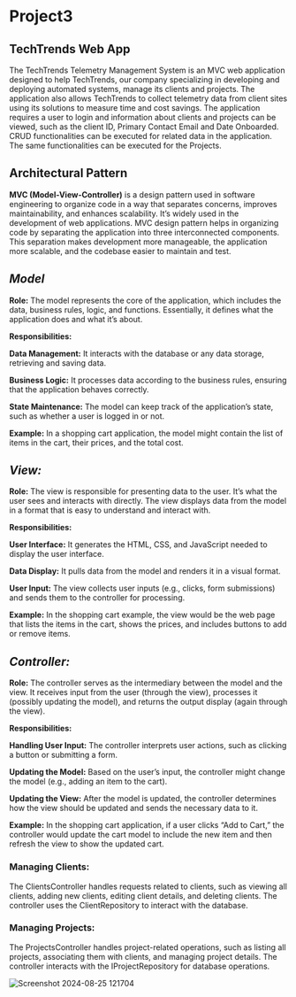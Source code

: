# Project3
## TechTrends Web App
The TechTrends Telemetry Management System is an MVC web application designed to help TechTrends, our company specializing in developing and deploying automated systems, manage its clients and projects. The application also allows TechTrends to collect telemetry data from client sites using its solutions to measure time and cost savings. The application requires a user to login and information about clients and projects can be viewed, such as the client ID, Primary Contact Email and Date Onboarded. CRUD functionalities can be executed for related data in the application. The same functionalities can be executed for the Projects.

## Architectural Pattern
**MVC (Model-View-Controller)** is a design pattern used in software engineering to organize code in a way that separates concerns, improves maintainability, and enhances scalability. It’s widely used in the development of web applications. MVC design pattern helps in organizing code by separating the application into three interconnected components. This separation makes development more manageable, the application more scalable, and the codebase easier to maintain and test. 

## **_Model_**
**Role:** The model represents the core of the application, which includes the data, business rules, logic, and functions. Essentially, it defines what the application does and what it’s about.

**Responsibilities:**

**Data Management:** It interacts with the database or any data storage, retrieving and saving data.

**Business Logic:** It processes data according to the business rules, ensuring that the application behaves correctly.

**State Maintenance:** The model can keep track of the application’s state, such as whether a user is logged in or not.

**Example:** In a shopping cart application, the model might contain the list of items in the cart, their prices, and the total cost.

## **_View:_**

**Role:** The view is responsible for presenting data to the user. It’s what the user sees and interacts with directly. The view displays data from the model in a format that is easy to understand and interact with.

**Responsibilities:**

**User Interface:** It generates the HTML, CSS, and JavaScript needed to display the user interface.

**Data Display:** It pulls data from the model and renders it in a visual format.

**User Input:** The view collects user inputs (e.g., clicks, form submissions) and sends them to the controller for processing.

**Example:** In the shopping cart example, the view would be the web page that lists the items in the cart, shows the prices, and includes buttons to add or remove items.

## **_Controller:_**

**Role:** The controller serves as the intermediary between the model and the view. It receives input from the user (through the view), processes it (possibly updating the model), and returns the output display (again through the view).

**Responsibilities:**

**Handling User Input:** The controller interprets user actions, such as clicking a button or submitting a form.

**Updating the Model:** Based on the user’s input, the controller might change the model (e.g., adding an item to the cart).

**Updating the View:** After the model is updated, the controller determines how the view should be updated and sends the necessary data to it.

**Example:** In the shopping cart application, if a user clicks “Add to Cart,” the controller would update the cart model to include the new item and then refresh the view to show the updated cart.

### Managing Clients:
The ClientsController handles requests related to clients, such as viewing all clients, adding new clients, editing client details, and deleting clients. The controller uses the ClientRepository to interact with the database.

### Managing Projects:
The ProjectsController handles project-related operations, such as listing all projects, associating them with clients, and managing project details. The controller interacts with the IProjectRepository for database operations.

![Screenshot 2024-08-25 121704](https://github.com/user-attachments/assets/bdd4371f-43c8-49e8-8649-8a2bb77149cf)


